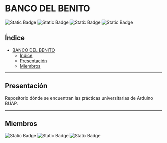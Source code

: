 # BANCO DEL BENITO
![Static Badge](https://img.shields.io/badge/licence-BUAP-blue?style=for-the-badge&link=https://buap.mx/)
![Static Badge](https://img.shields.io/badge/release%20date-MAYO%202025-blue?style=for-the-badge)
![Static Badge](https://img.shields.io/badge/status-en%20desarrollo-green?style=for-the-badge)
![Static Badge](https://img.shields.io/badge/stable%20version-%20-green?style=for-the-badge)

## Índice

- [BANCO DEL BENITO](#banco-del-benito)
  - [Índice](#índice)
  - [Presentación](#presentación)
  - [Miembros](#miembros)

- - -

## Presentación
Repositorio dónde se encuentran las prácticas universitarias de Arduino BUAP. 

- - -

## Miembros
![Static Badge](https://img.shields.io/badge/Jose%20Antonio%20Rodriguez%20Maldonado--blue?style=for-the-badge&link=https://github.com/rodriguezmldo) 
![Static Badge](https://img.shields.io/badge/Jose%20Luis%20Santiago%20Ibanez--blue?style=for-the-badge&link=https://github.com/Jolu-Santii) 
![Static Badge](https://img.shields.io/badge/Jorge%20Vergara%20Mora%20--blue?style=for-the-badge&link=https://github.com/JLVM17)

